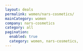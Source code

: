 ```yaml
---
layout: deals
permalink: women/nars-cosmetics/
mainCategory: women
company: nars-cosmetics
category: all
pagination:
  enabled: true
  category: women, nars-cosmetics,
---
```







      

  

